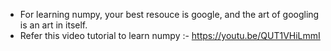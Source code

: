 
- For learning numpy, your best resouce is google, and the art of googling is an art in itself.
- Refer this video tutorial to learn numpy :- <a>https://youtu.be/QUT1VHiLmmI<a/>
